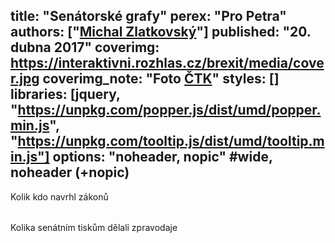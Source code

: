 title: "Senátorské grafy"
perex: "Pro Petra"
authors: ["<a href='https://www.irozhlas.cz/michal-zlatkovsky-5343912'>Michal Zlatkovský</a>"]
published: "20. dubna 2017"
coverimg: https://interaktivni.rozhlas.cz/brexit/media/cover.jpg
coverimg_note: "Foto <a href='#'>ČTK</a>"
styles: []
libraries: [jquery, "https://unpkg.com/popper.js/dist/umd/popper.min.js", "https://unpkg.com/tooltip.js/dist/umd/tooltip.min.js"]
options: "noheader, nopic" #wide, noheader (+nopic)
---

<style>
.law {
    border-radius: 50%;
    display: inline-block;
    width: 10px;
    height: 10px;
    background: #e31a1c;
    margin-left: 5px;
}

.tooltip-arrow {
    background: gray;
}

.tooltip-inner {
    background-color: rgba(0, 0, 0, 0.5);
    border-radius: 5px;
    padding: 5px;
}

.senInfo {
    font-size: small;
}
.submitted {
    font-size: small;
    font-style: italic;
}

td {
    padding-left: 10px;
    padding-right: 10px;
    vertical-align: middle;
}
</style>

Kolik kdo navrhl zákonů
<table id="graf1"></table>

Kolika senátním tiskům dělali zpravodaje
<div id="graf2"></div>

